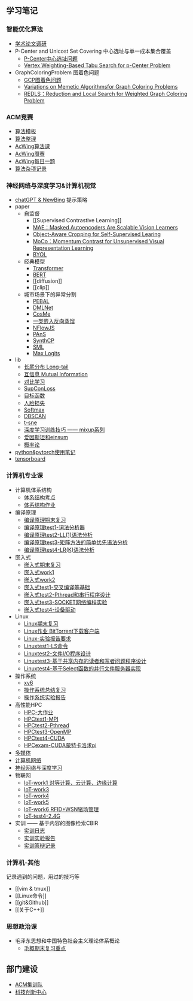 ## 学习笔记
### 智能优化算法
- [学术论文调研](02%20Smart/notes/学术论文调研.md)
- P-Center and Unicost Set Covering 中心选址与单一成本集合覆盖
	- [P-Center中心选址问题](02%20Smart/notes/P-Center中心选址问题.md)
	- [Vertex Weighting-Based Tabu Search for p-Center Problem](02%20Smart/paper/Vertex%20Weighting-Based%20Tabu%20Search%20for%20p-Center%20Problem.md)
- GraphColoringProblem 图着色问题
	- [GCP图着色问题](02%20Smart/notes/GCP图着色问题.md)
	- [Variations on Memetic Algorithmsfor Graph Coloring Problems](02%20Smart/paper/Variations%20on%20Memetic%20Algorithmsfor%20Graph%20Coloring%20Problems.md)
	- [REDLS：Reduction and Local Search for Weighted Graph Coloring Problem](02%20Smart/paper/REDLS：Reduction%20and%20Local%20Search%20for%20Weighted%20Graph%20Coloring%20Problem.md)

### ACM竞赛
- [算法模板](03%20Algorithm/算法模板.md)
- [算法整理](03%20Algorithm/算法整理.md)
- [AcWing算法课](03%20Algorithm/AcWing算法课.md)
- [AcWing周赛](03%20Algorithm/AcWing周赛.md)
- [AcWing每日一题](03%20Algorithm/AcWing每日一题.md)
- [算法杂项记录](03%20Algorithm/算法杂项记录.md)

### 神经网络与深度学习&计算机视觉
- [chatGPT & NewBing](01%20AI/chatGPT%20&%20NewBing.md) 提示策略
- paper
	- 自监督
		- [[Supervised Contrastive Learning]]
		- [MAE：Masked Autoencoders Are Scalable Vision Learners](01%20AI/paper/MAE：Masked%20Autoencoders%20Are%20Scalable%20Vision%20Learners.md)
		- [Object-Aware Cropping for Self-Supervised Learing](01%20AI/paper/Object-Aware%20Cropping%20for%20Self-Supervised%20Learing.md)
		- [MoCo：Momentum Contrast for Unsupervised Visual Representation Learning](01%20AI/paper/MoCo：Momentum%20Contrast%20for%20Unsupervised%20Visual%20Representation%20Learning.md)
		- [BYOL](01%20AI/paper/BYOL.md)
	- 经典模型
		- [Transformer](01%20AI/paper/Transformer.md)
		- [BERT](01%20AI/paper/BERT.md)
		- [[diffusion]]
		- [[clip]]
	- 城市场景下的异常分割
		- [PEBAL](01%20AI/paper/PEBAL.md)
		- [DMLNet](01%20AI/paper/DMLNet.md)
		- [CosMe](01%20AI/paper/CosMe.md)
		- [一类嵌入反向蒸馏](01%20AI/paper/一类嵌入反向蒸馏.md)
		- [NFlowJS](01%20AI/paper/NFlowJS.md)
		- [PAnS](01%20AI/paper/PAnS.md)
		- [SynthCP](01%20AI/paper/SynthCP.md)
		- [SML](01%20AI/paper/SML.md)
		- [Max Logits](01%20AI/paper/Max%20Logits.md)
- lib
	- [长尾分布 Long-tail](01%20AI/lib/长尾分布%20Long-tail.md)
	- [互信息 Mutual Information](01%20AI/lib/互信息%20Mutual%20Information.md)
	- [对比学习](01%20AI/lib/对比学习.md)
	- [SupConLoss](01%20AI/lib/SupConLoss.md)
	- [目标函数](01%20AI/lib/目标函数.md)
	- [人脸损失](01%20AI/lib/人脸损失.md)
	- [Softmax](01%20AI/lib/Softmax.md)
	- [DBSCAN](01%20AI/lib/DBSCAN.md)
	- [t-sne](01%20AI/utils/t-sne.md)
	- [深度学习训练技巧 —— mixup系列](01%20AI/lib/深度学习训练技巧%20——%20mixup系列.md)
	- [爱因斯坦和einsum](%E7%88%B1%E5%9B%A0%E6%96%AF%E5%9D%A6%E5%92%8Ceinsum.md)
	- [概率论](01%20AI/math/概率论.md)
- [python&pytorch使用笔记](01%20AI/utils/python&pytorch使用笔记.md)
- [tensorboard](01%20AI/utils/tensorboard.md)

### 计算机专业课
- 计算机体系结构
	- [体系结构考点](04%20计算机/计算机体系结构/体系结构考点.md)
	- [体系结构作业](04%20计算机/计算机体系结构/体系结构作业.md)
- 编译原理
	- [编译原理期末复习](04%20计算机/编译原理/编译原理期末复习.md)
	- [编译原理test1-词法分析器](04%20计算机/编译原理/编译原理test1.md)
	- [编译原理test2-LL(1)语法分析](04%20计算机/编译原理/编译原理test2.md)
	- [编译原理test3-矩阵方法的简单优先语法分析](04%20计算机/编译原理/编译原理test3.md)
	- [编译原理test4-LR(K)语法分析](04%20计算机/编译原理/编译原理test4.md)
- 嵌入式
	- [嵌入式期末复习](04%20计算机/嵌入式/嵌入式期末复习.md)
	- [嵌入式work1](04%20计算机/嵌入式/嵌入式work1.md)
	- [嵌入式work2](04%20计算机/嵌入式/嵌入式work2.md)
	- [嵌入式test1-交叉编译等基础](04%20计算机/嵌入式/嵌入式test1.md)
	- [嵌入式test2-Pthread和串行程序设计](04%20计算机/嵌入式/嵌入式test2.md)
	- [嵌入式test3-SOCKET网络编程实验](04%20计算机/嵌入式/嵌入式test3.md)
	- [嵌入式test4-设备驱动](04%20计算机/嵌入式/嵌入式test4.md)
- Linux
	- [Linux期末复习](04%20计算机/Linux/Linux期末复习.md)
	- [Linux作业 BitTorrent下载客户端](04%20计算机/Linux/Linux作业%20BitTorrent下载客户端.md)
	- [Linux-实验报告要求](04%20计算机/Linux/Linux-实验报告要求.md)
	- [Linuxtest1-LS命令](04%20计算机/Linux/Linuxtest1.md)
	- [Linuxtest2-文件I/O程序设计](04%20计算机/Linux/Linuxtest2.md)
	- [Linuxtest3-基于共享内存的读者和写者问题程序设计](04%20计算机/Linux/Linuxtest3.md)
	- [Linuxtest4-基于Select函数的并行文件服务器实现](04%20计算机/Linux/Linuxtest4.md)
- 操作系统
	- [xv6](04%20计算机/操作系统/xv6.md)
	- [操作系统总结复习](04%20计算机/操作系统/操作系统总结复习.md)
	- [操作系统实验报告](04%20计算机/操作系统/操作系统实验报告.md)
- 高性能HPC
	- [HPC-大作业](04%20计算机/HPC/HPC-大作业.md)
	- [HPCtest1-MPI](04%20计算机/HPC/HPCtest1-MPI.md)
	- [HPCtest2-Pthread](04%20计算机/HPC/HPCtest2-Pthread.md)
	- [HPCtest3-OpenMP](04%20计算机/HPC/HPCtest3-OpenMP.md)
	- [HPCtest4-CUDA](04%20计算机/HPC/HPCtest4-CUDA.md)
	- [HPCexam-CUDA蒙特卡洛求pi](04%20计算机/HPC/HPCexam-CUDA蒙特卡洛求pi.md)
- [多媒体](04%20计算机/多媒体期末复习.md)
- [计算机网络](04%20计算机/计算计网络复习.md)
- [神经网络与深度学习](04%20计算机/神经网络与深度学习期末复习.md)
- 物联网
	- [IoT-work1 对等计算、云计算、边缘计算](04%20计算机/IoT/IoT-work1%20对等计算、云计算、边缘计算.md)
	- [IoT-work3](04%20计算机/IoT/IoT-work3.md)
	- [IoT-work4](04%20计算机/IoT/IoT-work4.md)
	- [IoT-work5](04%20计算机/IoT/IoT-work5.md)
	- [IoT-work6 RFID+WSN猪场管理](04%20计算机/IoT/IoT-work6%20RFID+WSN猪场管理.md)
	- [IoT-test4-2.4G](04%20计算机/IoT/IoT-test4-2.4G.md)
- 实训 —— 基于内容的图像检索CBIR
	- [实训日志](04%20计算机/实训/实训日志.md)
	- [实训实验报告](04%20计算机/实训/实训实验报告.md)
	- [实训答辩记录](04%20计算机/实训/实训答辩记录.md)

### 计算机-其他
记录遇到的问题，用过的技巧等
- [[vim & tmux]]
- [[Linux命令]]
- [[git&Github]]
- [[关于C++]]


### 思想政治课
- 毛泽东思想和中国特色社会主义理论体系概论
	- [毛概期末复习重点](04%20计算机/毛泽东思想和中国特色社会主义理论体系概论/毛概期末复习重点.md)


## 部门建设
- [ACM集训队](05%20部门建设/ACM集训队.md)
- [科技创新中心](05%20部门建设/科技创新中心.md)
